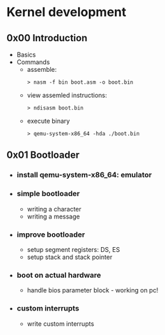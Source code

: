 # Kernel development

## 0x00 Introduction

-   Basics
-   Commands
    -   assemble:
        ```
        > nasm -f bin boot.asm -o boot.bin
        ```
    -   view assemled instructions:
        ```
        > ndisasm boot.bin
        ```
    -   execute binary
        ```
        > qemu-system-x86_64 -hda ./boot.bin
        ```

## 0x01 Bootloader

-   ### install qemu-system-x86_64: emulator

-   ### simple bootloader

    -   writing a character
    -   writing a message

-   ### improve bootloader

    -   setup segment registers: DS, ES
    -   setup stack and stack pointer

-   ### boot on actual hardware

    -   handle bios parameter block - working on pc!

-   ### custom interrupts
    -   write custom interrupts

